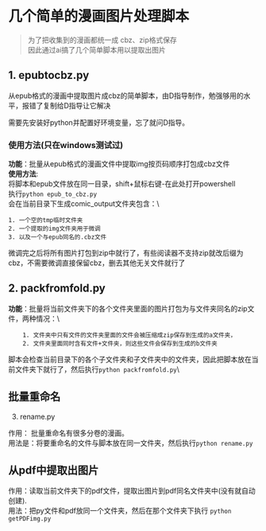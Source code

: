 # 几个简单的漫画图片处理脚本

> 为了把收集到的漫画都统一成 cbz、zip格式保存\
> 因此通过ai搞了几个简单脚本用以提取出图片

## 1. epubtocbz.py

从epub格式的漫画中提取图片成cbz的简单脚本，由D指导制作，勉强够用的水平，报错了复制给D指导让它解决

需要先安装好python并配置好环境变量，忘了就问D指导。

### 使用方法(只在windows测试过)
**功能**：批量从epub格式的漫画文件中提取img按页码顺序打包成cbz文件\
**使用方法**: \
将脚本和epub文件放在同一目录，shift+鼠标右键-在此处打开powershell \
执行`python epub_to_cbz.py`\
会在当前目录下生成comic_output文件夹包含：\
```
1. 一个空的tmp临时文件夹
2. 一个提取的img文件夹用于微调
3. 以及一个与epub同名的.cbz文件
```
微调完之后将所有图片打包到zip中就行了，有些阅读器不支持zip就改后缀为cbz，不需要微调直接保留cbz，删去其他无关文件就行了
## 2. packfromfold.py
**功能**：批量将当前文件夹下的各个文件夹里面的图片打包为与文件夹同名的zip文件，两种情况：\
```
    1. 文件夹中只有文件的文件夹里面的文件会被压缩成zip保存到生成的a文件夹，
    2. 文件夹里面同时含有文件+文件夹，则这些文件会保存到生成的b文件夹
```
脚本会检查当前目录下的各个子文件夹和子文件夹中的文件夹，因此把脚本放在当前文件夹下就行了，然后执行`python packfromfold.py`\
## 批量重命名
3. rename.py

作用： 批量重命名有很多分卷的漫画。\
用法是：将要重命名的文件与脚本放在同一文件夹，然后执行`python rename.py`



## 从pdf中提取出图片

作用：读取当前文件夹下的pdf文件，提取出图片到pdf同名文件夹中(没有就自动创建). \
用法：把py文件和pdf放同一个文件夹，然后在那个文件夹下执行 `python getPDFimg.py`
